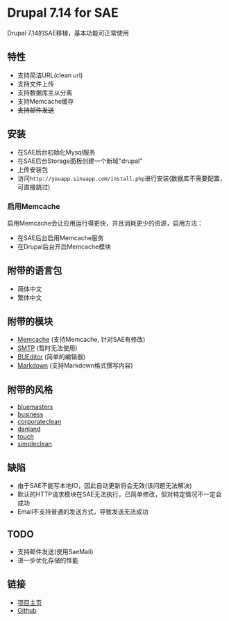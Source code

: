 # Drupal 7.14 for SAE

Drupal 7.14的SAE移植，基本功能可正常使用

## 特性

 - 支持简洁URL(clean url)
 - 支持文件上传
 - 支持数据库主从分离
 - 支持Memcache缓存
 - <del>支持邮件发送</del>

## 安装

 - 在SAE后台初始化Mysql服务
 - 在SAE后台Storage面板创建一个新域"drupal"
 - 上传安装包
 - 访问`http://youapp.sinaapp.com/install.php`进行安装(数据库不需要配置，可直接跳过)
 
### 启用Memcache

启用Memcache会让应用运行得更快，并且消耗更少的资源，启用方法：

 - 在SAE后台启用Memcache服务
 - 在Drupal后台开启Memcache模块
 
## 附带的语言包

 - 简体中文
 - 繁体中文

## 附带的模块

 - [Memcache](http://drupal.org/project/memcache/) (支持Memcache, 针对SAE有修改)
 - [SMTP](http://drupal.org/project/smtp/) (暂时无法使用)
 - [BUEditor](http://drupal.org/project/bueditor/) (简单的编辑器)
 - [Markdown](http://drupal.org/project/markdown/) (支持Markdown格式撰写内容)
 
## 附带的风格

 - [bluemasters](http://drupal.org/project/bluemasters/)
 - [business](http://drupal.org/project/business/)
 - [corporateclean](http://drupal.org/project/corporateclean/)
 - [danland](http://drupal.org/project/danland/)
 - [touch](http://drupal.org/project/touch/)
 - [simpleclean](http://drupal.org/project/simpleclean/)
 
## 缺陷

 - 由于SAE不能写本地IO，因此自动更新将会无效(该问题无法解决)
 - 默认的HTTP请求模块在SAE无法执行，已简单修改，但对特定情况不一定会成功
 - Email不支持普通的发送方式，导致发送无法成功
 
## TODO

 - 支持邮件发送(使用SaeMail)
 - 进一步优化存储的性能
 
## 链接

 - [项目主页](http://maxmars.net/p/sae-drupal)
 - [Github](https://github.com/ddliu/sae-drupal)
